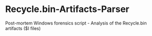 # Recycle.bin-Artifacts-Parser
Post-mortem Windows forensics script - Analysis of the Recycle.bin artifacts ($I files)
